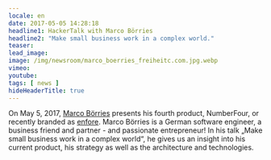 ```yaml
---
locale: en
date: 2017-05-05 14:28:18
headline1: HackerTalk with Marco Börries
headline2: "Make small business work in a complex world."
teaser:
lead_image:
image: /img/newsroom/marco_boerries_freiheitc.com.jpg.webp
vimeo:
youtube:
tags: [ news ]
hideHeaderTitle: true
---
```


On May 5, 2017, [Marco Börries](https://de.wikipedia.org/wiki/Marco_B%C3%B6rries) presents his fourth product, NumberFour, or recently branded as [enfore](https://www.enfore.com/). Marco Börries is a German software engineer, a business friend and partner - and passionate entrepreneur!
In his talk „Make small business work in a complex world“, he gives us an insight into his current product, his strategy as well as the architecture and technologies.


